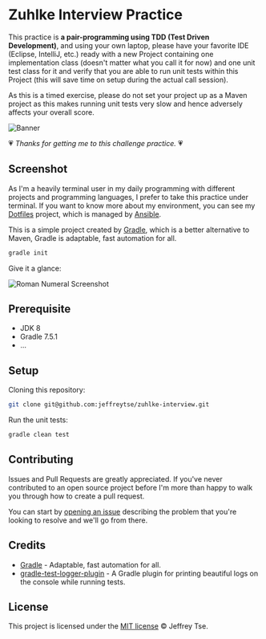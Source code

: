 # Zuhlke Interview Practice

This practice is __a pair-programming using TDD (Test Driven Development)__, and
using your own laptop, please have your favorite IDE (Eclipse, IntelliJ, etc.)
ready with a new Project containing one implementation class (doesn't matter
what you call it for now) and one unit test class for it and verify that you
are able to run unit tests within this Project (this will save time on setup
during the actual call session).

As this is a timed exercise, please do not set your project up as a Maven
project as this makes running unit tests very slow and hence adversely
affects your overall score.

![Banner](https://user-images.githubusercontent.com/9413601/198828015-72fd2351-4b45-4ff0-9f32-22eade1640cb.png)

💗 _Thanks for getting me to this challenge practice._ 💗

## Screenshot

As I'm a heavily terminal user in my daily programming with different projects
and programming languages, I prefer to take this practice under terminal. If
you want to know more about my environment, you can see my [Dotfiles](https://github.com/jeffreytse/dotfiles)
project, which is managed by [Ansible](https://github.com/ansible/ansible).

This is a simple project created by [Gradle](https://github.com/gradle/gradle),
which is a better alternative to Maven, Gradle is adaptable, fast automation for all.

```sh
gradle init
```

Give it a glance:

![Roman Numeral Screenshot](https://user-images.githubusercontent.com/9413601/198837618-1559f579-224e-4869-b701-00e41531a6d7.png)

## Prerequisite

- JDK 8
- Gradle 7.5.1
- ...

## Setup

Cloning this repository:

```sh
git clone git@github.com:jeffreytse/zuhlke-interview.git
```

Run the unit tests:

```sh
gradle clean test
```

## Contributing

Issues and Pull Requests are greatly appreciated. If you've never contributed
to an open source project before I'm more than happy to walk you through how
to create a pull request.

You can start by [opening an issue](https://github.com/jeffreytse/dotfiles/issues/new) describing the problem that you're looking to resolve and we'll go from there.

## Credits

- [Gradle](https://github.com/gradle/gradle) - Adaptable, fast automation for all.
- [gradle-test-logger-plugin](https://github.com/radarsh/gradle-test-logger-plugin) - A Gradle plugin for printing beautiful logs on the console while running tests.

## License

This project is licensed under the [MIT license](https://opensource.org/licenses/mit-license.php) © Jeffrey Tse.
